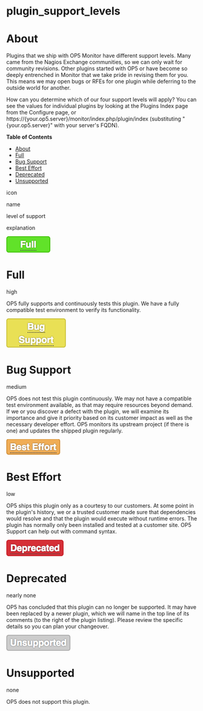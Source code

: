 # plugin\_support\_levels

# About

Plugins that we ship with OP5 Monitor have different support levels. Many came from the Nagios Exchange communities, so we can only wait for community revisions. Other plugins started with OP5 or have become so deeply entrenched in Monitor that we take pride in revising them for you. This means we may open bugs or RFEs for one plugin while deferring to the outside world for another.

How can you determine which of our four support levels will apply? You can see the values for individual plugins by looking at the Plugins Index page from the Configure page, or https://{your.op5.server}/monitor/index.php/plugin/index (substituting "{your.op5.server}" with your server's FQDN).

**Table of Contents**

-   [About](#plugin_support_levels-About)
-   [Full](#plugin_support_levels-Full)
-   [Bug Support](#plugin_support_levels-BugSupport)
-   [Best Effort](#plugin_support_levels-BestEffort)
-   [Deprecated](#plugin_support_levels-Deprecated)
-   [Unsupported](#plugin_support_levels-Unsupported)

icon

name

level of support

explanation

![Full button, green background](attachments/16482417/23793066.png "Full button")

# Full

high

OP5 fully supports and continuously tests this plugin. We have a fully compatible test environment to verify its functionality.

![Bug Support button, canary yellow background](attachments/16482417/23793067.png "Bug Support button")

# Bug Support

medium

OP5 does not test this plugin continuously. We may not have a compatible test environment available, as that may require resources beyond demand. If we or you discover a defect with the plugin, we will examine its importance and give it priority based on its customer impact as well as the necessary developer effort. OP5 monitors its upstream project (if there is one) and updates the shipped plugin regularly.

![Best Effort button, orange background](attachments/16482417/23793068.png "Best Effort button")

# Best Effort

low

OP5 ships this plugin only as a courtesy to our customers. At some point in the plugin's history, we or a trusted customer made sure that dependencies would resolve and that the plugin would execute without runtime errors. The plugin has normally only been installed and tested at a customer site. OP5 Support can help out with command syntax.

![Deprecated button, red background](attachments/16482417/23793069.png "Deprecated button")

# Deprecated

nearly none

OP5 has concluded that this plugin can no longer be supported. It may have been replaced by a newer plugin, which we will name in the top line of its comments (to the right of the plugin listing). Please review the specific details so you can plan your changeover.

![Unsupported button, medium gray background](attachments/16482417/23793070.png "Unsupported button")

# Unsupported

none

OP5 does not support this plugin.

